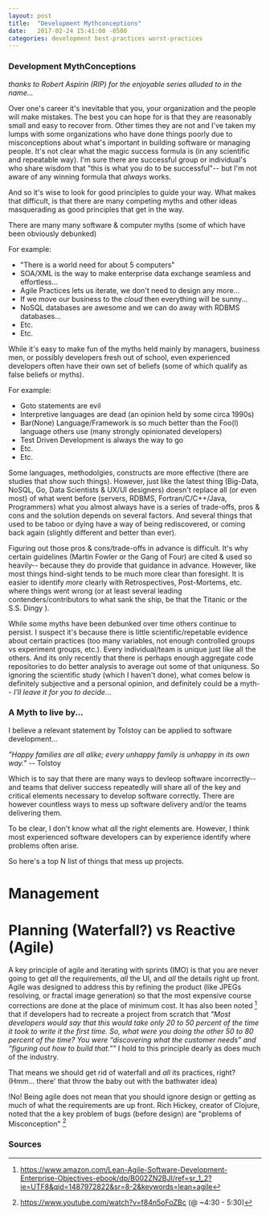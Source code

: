 ```yaml
---
layout: post
title:  "Development Mythconceptions"
date:   2017-02-24 15:41:00 -0500
categories: development best-practices worst-practices
---
```


### Development MythConceptions ###
_thanks to Robert Aspirin (RIP) for the enjoyable series alluded to in the name..._


Over one's career it's inevitable that you, your organization and the people will make mistakes.   The best you can hope for is that they are reasonably small and easy to recover from.   Other times they are not and I've taken my lumps with some organizations who have done things poorly due to misconceptions about what's important in building software or managing people.   It's not clear what the magic success formula is (in any scientific and repeatable way).  I'm sure there are  successful group or individual's who share wisdom that "this is what you do to be successful"-- but I'm not aware of any winning formula that _always_ works.

And so it's wise to look for good principles to guide your way.   What makes that difficult, is that there are many competing myths and other ideas masquerading as good principles that get in the way.

There are many many software & computer myths (some of which have been obviously debunked)

For example:

  - "There is a world need for about 5 computers"
  - SOA/XML is the way to make enterprise data exchange seamless and effortless...
  - Agile Practices lets us iterate, we don't need to design any more...
  - If we move our business to the _cloud_ then everything will be sunny...
  - NoSQL databases are awesome and we can do away with RDBMS databases...
  - Etc.
  - Etc.

While it's easy to make fun of the myths held mainly by managers, business men, or possibly developers fresh out of school,
even experienced developers often have their own set of beliefs (some of which qualify as false beliefs or myths).

For example:

  - Goto statements are evil
  - Interpretive languages are dead (an opinion held by some circa 1990s)
  - Bar(None) Language/Framework is so much better than the Foo(l) language others use   (many strongly opinionated developers)
  - Test Driven Development is always the way to go
  - Etc.
  - Etc.

 Some languages, methodolgies, constructs are more effective  (there are studies that show such things).  However,
 just like the latest thing (Big-Data, NoSQL, Go, Data Scientists & UX/UI designers) doesn't replace all (or even most) of what went before
 (servers, RDBMS, Fortran/C/C++/Java, Programmers) what you almost always have is a series of trade-offs, pros & cons
 and the solution depends on several factors. And several things that used to be taboo or dying have a way of being
 rediscovered, or coming back again (slightly different and better than ever).

 Figuring out those pros & cons/trade-offs in advance is difficult.   It's why certain guidelines (Martin Fowler or the Gang of Four) are cited & used so heavily-- because they do provide that guidance in advance.   However, like most things
 hind-sight tends to be much more clear than foresight.  It is easier to identify _more_ clearly with Retrospectives, Post-Mortems, etc. where things went wrong (or at least several leading contenders/contributors to what sank the ship, be that the
 Titanic or the S.S. Dingy ).

While some myths have been debunked over time others continue to persist.  I suspect it's because there is little scientific/repetable evidence about certain practices (too many variables, not enough controlled groups vs experiment groups, etc.).  Every individual/team is
unique just like all the others.  And its only recently that there is perhaps enough aggregate code repositories to do better
analysis to average out some of that uniquness.   So ignoring the scientific study (which I haven't done), what comes below is definitely subjective and a personal opinion, and definitely could be a myth-- _I'll leave it for you to decide_...

### A Myth to live by... ###

I believe a relevant statement by Tolstoy can be applied to software development...

_"Happy families are all alike; every unhappy family is unhappy in its own way."_
       -- Tolstoy

Which is to say that there are many ways to devleop software incorrectly-- and teams that deliver success repeatedly will share
all of the key and critical elements necessary to develop software correctly.  There are however countless ways to mess up
software delivery and/or the teams delivering them.

To be clear, I don't know what _all_ the right elements are.  However, I think most experienced software developers can by experience identify where problems often arise.

So here's a top N list of things that mess up projects.

# Management #

# Planning (Waterfall?) vs Reactive (Agile) #

A key principle of agile and iterating with sprints (IMO) is that you are never going to get _all_ the requirements, _all_ the UI, and _all_ the details right up front.  Agile was designed to address this by refining the product (like JPEGs resolving, or fractal image generation) so that the most expensive course corrections are done at the place of minimum cost.  It has also been noted [^Lean-Agile] that if developers had to recreate a project from scratch that _"Most developers would say that this would take only 20 to 50 percent of the time it took to write it the first time. So, what were you doing the other 50 to 80 percent of the time? You were “discovering what the customer needs” and “figuring out how to build that.”"_   I hold to this principle dearly as does much of the industry.

That means we should get rid of waterfall and _all_ its practices, right?   (Hmm... there' that throw the baby out with the bathwater idea)

!No! Being agile does not mean that you should ignore design or getting as much of what the requirements are up front.  Rich Hickey, creator of Clojure, noted that the a key problem of bugs (before design) are "problems of Misconception" [^Hammock-Driven-Development]

### Sources ###

[^Lean-Agile]: https://www.amazon.com/Lean-Agile-Software-Development-Enterprise-Objectives-ebook/dp/B002ZN2BJI/ref=sr_1_2?ie=UTF8&qid=1487972822&sr=8-2&keywords=lean+agile
[^Hammock-Driven-Development]: https://www.youtube.com/watch?v=f84n5oFoZBc   (@ ~4:30 - 5:30)
